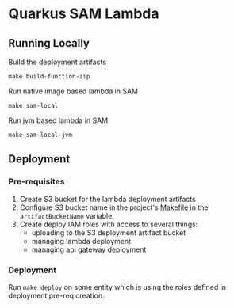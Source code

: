 # Quarkus SAM Lambda

## Running Locally
Build the deployment artifacts
```shell script
make build-function-zip
```
Run native image based lambda in SAM
```shell script
make sam-local
```
Run jvm based lambda in SAM
```shell script
make sam-local-jvm
```

## Deployment

### Pre-requisites
1. Create S3 bucket for the lambda deployment artifacts
2. Configure S3 bucket name in the project's [Makefile](./Makefile) in the `artifactBucketName` variable.
3. Create deploy IAM roles with access to several things:
    - uploading to the S3 deployment artifact bucket
    - managing lambda deployment
    - managing api gateway deployment
### Deployment
Run `make deploy` on some entity which is using the roles defined in deployment pre-req creation.


